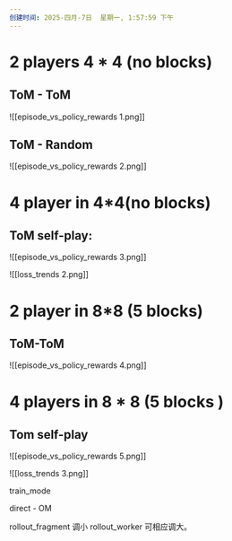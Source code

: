 ```yaml
---
创建时间: 2025-四月-7日  星期一, 1:57:59 下午
---
```



# 2 players  4 \* 4  (no blocks) 
## ToM - ToM 
![[episode_vs_policy_rewards 1.png]]


## ToM - Random
![[episode_vs_policy_rewards 2.png]]

# 4 player in 4\*4(no blocks) 
## ToM self-play: 
![[episode_vs_policy_rewards 3.png]]

![[loss_trends 2.png]]

# 2 player in 8\*8 (5 blocks) 
## ToM-ToM
![[episode_vs_policy_rewards 4.png]]


# 4 players in 8 \* 8 (5 blocks )
## Tom self-play
![[episode_vs_policy_rewards 5.png]]

![[loss_trends 3.png]]


train_mode

direct - OM 

rollout_fragment 调小 rollout_worker 可相应调大。